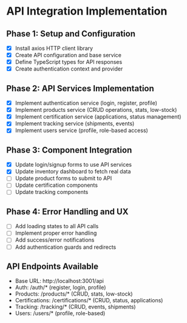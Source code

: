 # API Integration Implementation

## Phase 1: Setup and Configuration
- [x] Install axios HTTP client library
- [x] Create API configuration and base service
- [x] Define TypeScript types for API responses
- [x] Create authentication context and provider

## Phase 2: API Services Implementation
- [x] Implement authentication service (login, register, profile)
- [x] Implement products service (CRUD operations, stats, low-stock)
- [x] Implement certification service (applications, status management)
- [x] Implement tracking service (shipments, events)
- [x] Implement users service (profile, role-based access)

## Phase 3: Component Integration
- [x] Update login/signup forms to use API services
- [x] Update inventory dashboard to fetch real data
- [ ] Update product forms to submit to API
- [ ] Update certification components
- [ ] Update tracking components

## Phase 4: Error Handling and UX
- [ ] Add loading states to all API calls
- [ ] Implement proper error handling
- [ ] Add success/error notifications
- [ ] Add authentication guards and redirects

## API Endpoints Available
- Base URL: http://localhost:3001/api
- Auth: /auth/* (register, login, profile)
- Products: /products/* (CRUD, stats, low-stock)
- Certifications: /certifications/* (CRUD, status, applications)
- Tracking: /tracking/* (CRUD, events, shipments)
- Users: /users/* (profile, role-based)
